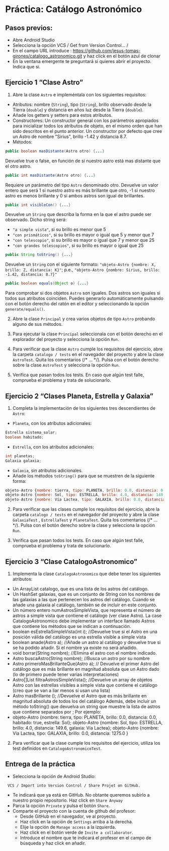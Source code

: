 # Práctica: Catálogo Astronómico

## Pasos previos:

* Abre Android Studio
* Selecciona la opción VCS / Get from Version Control... / 
* En el campo URL introduce : 
https://github.com/jesus-tomas-girones/catalogo_astronomico.git y haz click en el botón azul de clonar
* En la ventana emergente te preguntará si quieres abrir el proyecto. Indica que si.

## Ejercicio 1 “Clase Astro” 
1. Abre la clase `Astro` e impleméntala con los siguientes requisitos:
* Atributos: nombre (`String`), tipo (`String`), brillo observado desde la Tierra (`double`) y distancia en años luz desde la Tierra (`double`).
* Añade los getters y setters para estos atributos. 
* Constructores:
 Un constructor general con los parámetros apropiados para inicializar todos los atributos de objeto, en el mismo orden que han sido descritos en el punto anterior. 
 Un constructor por defecto que cree un Astro de nombre "Sirius", brillo -1.42 y distancia 8.7.
* Métodos:  
```java 
public boolean masDistante(Astro otro) {...}
```
Devuelve true o false, en función de si nuestro astro está mas distante que el otro astro.


```java 
public int masDistante(Astro otro) {...}
```
      
Requiere un parámetro del tipo `Astro` denominado otro. Devuelve un valor entero que será 1 si nuestro astro es más brillante que otro, -1 si nuestro astro es menos brillante y 0 si ambos astros son igual de brillantes.

```java 
public int visibleCon() {...}
```

Devuelve un `String` que describa la forma en la que el astro puede ser observado. Dicho string será:
  * `"a simple vista"`, si su brillo es menor que 5
  * `"con prismáticos"`, si su brillo es mayor o igual que 5 y menor que 7
  * `"con telescopio"`, si su brillo es mayor o igual que 7 y menor que 25
  * `"con grandes telescopios"`, si su brillo es mayor o igual que 25


```java 
public String toString() {...}
```

Devuelve un `String` con el siguiente formato: `"objeto-Astro {nombre: X, brillo: Z, distancia: K}"`; p.e., `"objeto-Astro {nombre: Sirius, brillo: -1.42, distancia: 8.7}"`


```java 
public boolean equals(Object o) {...}
```

Para comprobar si dos objetos `Astro` son iguales. Dos astros son iguales si todos sus atributos coinciden. Puedes generarlo automáticamente pulsando con el botón derecho del ratón en el editor y seleccionando la opción `generate/equals()`.

2. Abre la clase `Principal` y crea varios objetos de tipo `Astro` probando alguno de sus métodos.

3. Para ejecutar la clase `Principal` seleccionala con el botón derecho en el explorador del proyecto y selecciona la opción `Run`.

4. Para verificar que la clase `Astro` cumple los requisitos del ejercicio, abre la carpeta `catalogo / tests` en el navegador del proyecto y abre la clase `AstroTest`. Quita los comentarios (/* ... */). Pulsa con el botón derecho sobre la clase `AstroTest` y selecciona la opción `Run`.

5. Verifica que pasan todos los tests. En caso que algún test falle, comprueba el problema y trata de solucionarlo.

## Ejercicio 2 “Clases Planeta, Estrella y Galaxia” 

1. Completa la implementación de los siguientes tres descendientes de `Astro`:
* `Planeta`, con los atributos adicionales:
```java
Estrella sistema_solar;
boolean habitado;
```
* `Estrella`, con los atributos adicionales:
```java
int planetas;
Galaxia galaxia;
```
* `Galaxia`, sin atributos adicionales.
* Añade los métodos `toString()` para que se muestren de la siguiente forma:
```javascript
objeto-Astro {nombre: tierra, tipo: PLANETA, brillo: 0.0, distancia: 0.0, habitado: true, estrella: Sol}
objeto-Astro {nombre: Sol, tipo: ESTRELLA, brillo: 4.0, distancia: 149.6, galaxia: Vía Lactea}
objeto-Astro {nombre: Vía Lactea, tipo: GALAXIA, brillo: 0.0, distancia: 1275.0 }
```

2. Para verificar que las clases cumple los requisitos del ejercicio, abre la carpeta `catalogo / tests` en el navegador del proyecto y abre la clase `GalaxiaTest` , `EstrellaTest` y `PlanetaTest`. Quita los comentarios (/* ... */). Pulsa con el botón derecho sobre la clase y selecciona la opción `Run`.

3. Verifica que pasan todos los tests. En caso que algún test falle, comprueba el problema y trata de solucionarlo.


## Ejercicio 3 “Clase CatalogoAstronomico”
1. Implementa la clase `CatalogoAstronomico` que debe tener los siguientes atributos:

*	Un ArrayList catalogo, que es una lista de los astros del catálogo.
*	Un HashSet galaxias, que es un conjunto de String con los nombres de las galaxias a las que pertenecen los astros del catálogo. Cuando se añade una galaxia al catálogo, también se de incluir en este conjunto. 
*	Un número entero numAstrosSimpleVista, que representa el número de astros a simple vista que contiene el catálogo (ver clase Astro).
La case CatalogoAstronomico debe implementar un interface llamado Astros que contiene los métodos que se indican a continuación.
*	boolean esEstrellaSimpleVista(int i); //Devuelve true si el Astro en una posición válida del catálogo es una estrella visible a simple vista
*	boolean anade(Astro a); //Añade un astro al catálogo y devuelve true si se ha podido añadir. Si el nombre ya existe no será añadido.
*	void borrar(String nombre); //Elimina el astro con el nombre indicado. 
*	Astro buscaAstro(String nombre); //Busca un astro por su nombre
*	Astro primeroMasBrillanteQue(Astro a); // Devuelve el primer Astro del catálogo que es más brillante en magnitud absoluta que un Astro dado (lo de primero puede tener varias interpretaciones)
*	Astro[]List<Astro> filtraAstrosSimpleVista(); //Devuelve un array de objetos Astro con las estrellas visibles a simple vista que contiene el catálogo (creo que se van a liar menos si usan una lista)
*	Astro masBrillante (); //Devuelve el Astro que es más brillante en magnitud absoluta de todos los del catálogo
Además, debe incluir un método toString() que devuelva un string que muestre la lista de astros que contiene separados por ; Por ejemplo:
*	objeto-Astro {nombre: tierra, tipo: PLANETA, brillo: 0.0, distancia: 0.0, habitado: true, estrella: Sol}; objeto-Astro {nombre: Sol, tipo: ESTRELLA, brillo: 4.0, distancia: 149.6, galaxia: Vía Lactea}; objeto-Astro {nombre: Vía Lactea, tipo: GALAXIA, brillo: 0.0, distancia: 1275.0 }

2. Para verificar que la clase cumple los requisitos del ejercicio, utiliza los test definidos en `CatalogoAstronomicoTest`.

## Entrega de la práctica

* Selecciona la opción de Android Studio:
```
 VCS / Import into Version Control / Share Projet on GitHub.
```
* Te indicará que ya está en GitHub. No obtante queremos subirlo a nuestro propio repositorio. Haz click en `Share Anyway`
* Parca la opción `Private` y pulsa el botón `Share`.
* Comparte el proyecto con la cuenta de github del profesor:
  * Desde GitHub en el navegador, ve al proyecto.
  * Haz click en la opción de `Settings` arriba a la derecha.
  * Elije la opción de `Manage access` a la izquierda.
  * Haz click en el botón verde de `Invite a collaborator`. 
  * Introduce el nombre que te indicará el profesor en el campo de búsqueda y haz click en añadir.